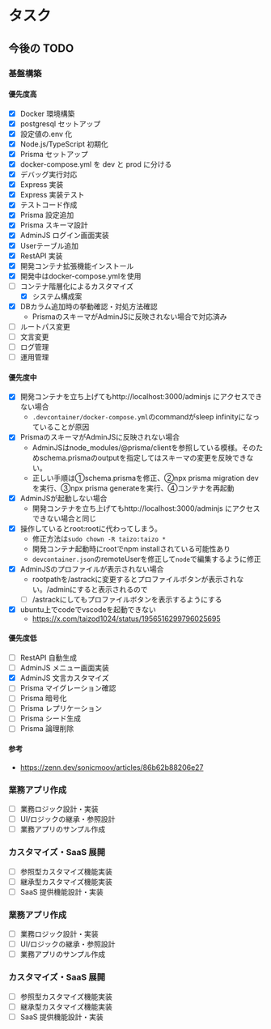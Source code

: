 # タスク

## 今後の TODO

### 基盤構築

#### 優先度高

- [x] Docker 環境構築
- [x] postgresql セットアップ
- [x] 設定値の.env 化
- [x] Node.js/TypeScript 初期化
- [x] Prisma セットアップ
- [x] docker-compose.yml を dev と prod に分ける
- [x] デバッグ実行対応
- [x] Express 実装
- [x] Express 実装テスト
- [x] テストコード作成
- [x] Prisma 設定追加
- [x] Prisma スキーマ設計
- [x] AdminJS ログイン画面実装
- [x] Userテーブル追加
- [x] RestAPI 実装
- [x] 開発コンテナ拡張機能インストール
- [x] 開発中はdocker-compose.ymlを使用
- [ ] コンテナ階層化によるカスタマイズ
  - [x] システム構成案
- [x] DBカラム追加時の挙動確認・対処方法確認
  - PrismaのスキーマがAdminJSに反映されない場合で対応済み
- [ ] ルートパス変更
- [ ] 文言変更
- [ ] ログ管理
- [ ] 運用管理

#### 優先度中

- [x] 開発コンテナを立ち上げてもhttp://localhost:3000/adminjs にアクセスできない場合
  - `.devcontainer/docker-compose.yml`のcommandがsleep infinityになっていることが原因
- [x] PrismaのスキーマがAdminJSに反映されない場合
  - AdminJSはnode_modules/@prisma/clientを参照している模様。そのためschema.prismaのoutputを指定してはスキーマの変更を反映できない。
  - 正しい手順は①schema.prismaを修正、②npx prisma migration devを実行、③npx prisma generateを実行、④コンテナを再起動
- [x] AdminJSが起動しない場合
  - 開発コンテナを立ち上げてもhttp://localhost:3000/adminjs にアクセスできない場合と同じ
- [x] 操作しているとroot:rootに代わってしまう。
  - 修正方法は`sudo chown -R taizo:taizo *`
  - 開発コンテナ起動時にrootでnpm installされている可能性あり
  - `devcontainer.json`のremoteUserを修正して`node`で編集するように修正
- [x] AdminJSのプロファイルが表示されない場合
  - rootpathを/astrackに変更するとプロファイルボタンが表示されない。/adminにすると表示されるので
  - [ ] /astrackにしてもプロファイルボタンを表示するようにする
- [x] ubuntu上でcodeでvscodeを起動できない
  - https://x.com/taizod1024/status/1956516299796025695

#### 優先度低

- [ ] RestAPI 自動生成
- [ ] AdminJS メニュー画面実装
- [x] AdminJS 文言カスタマイズ
- [ ] Prisma マイグレーション確認
- [ ] Prisma 暗号化
- [ ] Prisma レプリケーション
- [ ] Prisma シード生成
- [ ] Prisma 論理削除

#### 参考

- https://zenn.dev/sonicmoov/articles/86b62b88206e27

### 業務アプリ作成

- [ ] 業務ロジック設計・実装
- [ ] UI/ロジックの継承・参照設計
- [ ] 業務アプリのサンプル作成

### カスタマイズ・SaaS 展開

- [ ] 参照型カスタマイズ機能実装
- [ ] 継承型カスタマイズ機能実装
- [ ] SaaS 提供機能設計・実装

### 業務アプリ作成

- [ ] 業務ロジック設計・実装
- [ ] UI/ロジックの継承・参照設計
- [ ] 業務アプリのサンプル作成

### カスタマイズ・SaaS 展開

- [ ] 参照型カスタマイズ機能実装
- [ ] 継承型カスタマイズ機能実装
- [ ] SaaS 提供機能設計・実装
